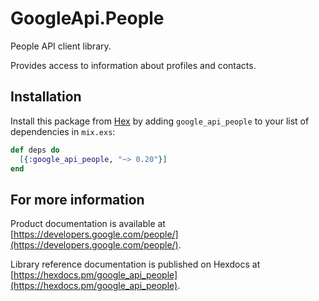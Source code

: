 # GoogleApi.People

People API client library.

Provides access to information about profiles and contacts.

## Installation

Install this package from [Hex](https://hex.pm) by adding
`google_api_people` to your list of dependencies in `mix.exs`:

```elixir
def deps do
  [{:google_api_people, "~> 0.20"}]
end
```

## For more information

Product documentation is available at [https://developers.google.com/people/](https://developers.google.com/people/).

Library reference documentation is published on Hexdocs at
[https://hexdocs.pm/google_api_people](https://hexdocs.pm/google_api_people).
